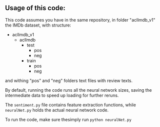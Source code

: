 ## Usage of this code:
This code assumes you have in the same repository, in folder "acllmdb_v1" the IMDb dataset, with structure:
- acllmdb_v1
  - acllmdb
    - test
      - pos
      - neg
    - train
      - pos
      - neg

and withing "pos" and "neg" folders text files with review texts.

By default, running the code runs all the neural network sizes, saving the intermediate data to speed up loading 
for further reruns. 

The ``sentiment.py`` file contains feature extraction functions, while ``neuralNet.py`` 
holds the actual neural network code.

To run the code, make sure thesimply run ``python neuralNet.py``